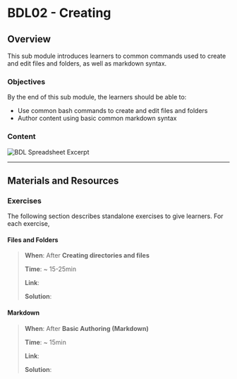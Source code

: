 # BDL02 - Creating

## Overview

This sub module introduces learners to common commands used to create and edit files and folders, as well as markdown syntax.

### Objectives

By the end of this sub module, the learners should be able to:

- Use common bash commands to create and edit files and folders
- Author content using basic common markdown syntax

### Content

![BDL Spreadsheet Excerpt](http://spreadshot.io/api/capture?id=2PACX-1vRmbQwSykUGZ0ft5T7p6_eAwOaQk-fAe2Jrq_D-7hILIa1eH-9W-7xMCbh5c92uXbFY5OOQnY-Oifl2&gid=0&single=true&range=C8:C10&width=525&height=300&scale=1.25)

---

## Materials and Resources

### Exercises

The following section describes standalone exercises to give learners. For each exercise,

#### Files and Folders

> **When**: After **Creating directories and files**
>
> **Time**: ~ 15-25min
>
> **Link**:
>
> **Solution**:

#### Markdown

> **When**: After **Basic Authoring (Markdown)**
>
> **Time**: ~ 15min
>
> **Link**:
>
> **Solution**:
